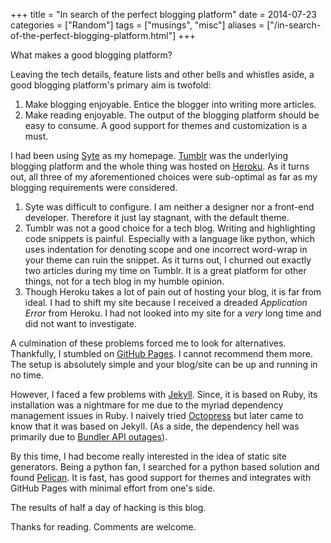 +++
title = "In search of the perfect blogging platform"
date = 2014-07-23
categories = ["Random"]
tags = ["musings", "misc"]
aliases = ["/in-search-of-the-perfect-blogging-platform.html"]
+++

What makes a good blogging platform?

Leaving the tech details, feature lists and other bells and whistles
aside, a good blogging platform's primary aim is twofold:

1. Make blogging enjoyable. Entice the blogger into writing more articles.
2. Make reading enjoyable. The output of the blogging platform should be easy
   to consume. A good support for themes and customization is a must.

I had been using [Syte](https://github.com/rigoneri/syte) as my homepage.
[Tumblr](https://www.tumblr.com/) was the underlying blogging platform and
the whole thing was hosted on [Heroku](https://www.heroku.com/). As it turns
out, all three of my aforementioned choices were sub-optimal as far as my
blogging requirements were considered.

1. Syte was difficult to configure. I am neither a designer nor a front-end
   developer. Therefore it just lay stagnant, with the default theme.
2. Tumblr was not a good choice for a tech blog. Writing and highlighting code
   snippets is painful. Especially with a language like python, which uses
   indentation for denoting scope and one incorrect word-wrap in your theme
   can ruin the snippet. As it turns out, I churned out exactly two articles
   during my time on Tumblr. It is a great platform for other things, not for a
   tech blog in my humble opinion.
3. Though Heroku takes a lot of pain out of hosting your blog, it is far from
   ideal. I had to shift my site because I received a dreaded *Application Error*
   from Heroku. I had not looked into my site for a *very* long time and did
   not want to investigate.

A culmination of these problems forced me to look for alternatives. Thankfully,
I stumbled on [GitHub Pages](https://pages.github.com/). I cannot recommend
them more. The setup is absolutely simple and your blog/site can be up and
running in no time.

However, I faced a few problems with [Jekyll](http://jekyllrb.com/). Since,
it is based on Ruby, its installation was a nightmare for me due to the myriad
dependency management issues in Ruby. I naively tried
[Octopress](http://octopress.org/) but later came to know that it was based
on Jekyll. (As a side, the dependency hell was primarily due to
[Bundler API outages](http://bundler.io/blog/2014/07/16/bundler-api-outages.html)).

By this time, I had become really interested in the idea of static site
generators. Being a python fan, I searched for a python based solution and
found [Pelican](http://blog.getpelican.com/). It is fast, has good support
for themes and integrates with GitHub Pages with minimal effort from one's side.

The results of half a day of hacking is this blog.

Thanks for reading. Comments are welcome.
